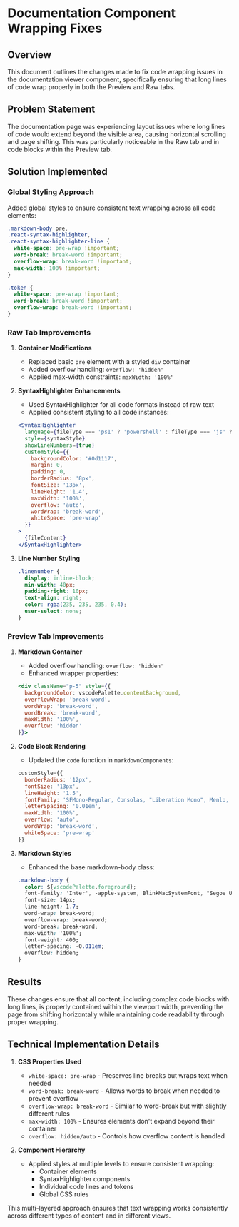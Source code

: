 # Documentation Component Wrapping Fixes

## Overview
This document outlines the changes made to fix code wrapping issues in the documentation viewer component, specifically ensuring that long lines of code wrap properly in both the Preview and Raw tabs.

## Problem Statement
The documentation page was experiencing layout issues where long lines of code would extend beyond the visible area, causing horizontal scrolling and page shifting. This was particularly noticeable in the Raw tab and in code blocks within the Preview tab.

## Solution Implemented

### Global Styling Approach
Added global styles to ensure consistent text wrapping across all code elements:

```css
.markdown-body pre,
.react-syntax-highlighter,
.react-syntax-highlighter-line {
  white-space: pre-wrap !important;
  word-break: break-word !important;
  overflow-wrap: break-word !important;
  max-width: 100% !important;
}

.token {
  white-space: pre-wrap !important;
  word-break: break-word !important;
  overflow-wrap: break-word !important;
}
```

### Raw Tab Improvements

1. **Container Modifications**
   - Replaced basic `pre` element with a styled `div` container
   - Added overflow handling: `overflow: 'hidden'`
   - Applied max-width constraints: `maxWidth: '100%'`

2. **SyntaxHighlighter Enhancements**
   - Used SyntaxHighlighter for all code formats instead of raw text
   - Applied consistent styling to all code instances:
   ```jsx
   <SyntaxHighlighter
     language={fileType === 'ps1' ? 'powershell' : fileType === 'js' ? 'javascript' : fileType}
     style={syntaxStyle}
     showLineNumbers={true}
     customStyle={{
       backgroundColor: '#0d1117',
       margin: 0,
       padding: 0,
       borderRadius: '8px',
       fontSize: '13px',
       lineHeight: '1.4',
       maxWidth: '100%',
       overflow: 'auto',
       wordWrap: 'break-word',
       whiteSpace: 'pre-wrap'
     }}
   >
     {fileContent}
   </SyntaxHighlighter>
   ```

3. **Line Number Styling**
   ```css
   .linenumber {
     display: inline-block;
     min-width: 40px;
     padding-right: 10px;
     text-align: right;
     color: rgba(235, 235, 235, 0.4);
     user-select: none;
   }
   ```

### Preview Tab Improvements

1. **Markdown Container**
   - Added overflow handling: `overflow: 'hidden'`
   - Enhanced wrapper properties:
   ```jsx
   <div className="p-5" style={{ 
     backgroundColor: vscodePalette.contentBackground,
     overflowWrap: 'break-word',
     wordWrap: 'break-word',
     wordBreak: 'break-word',
     maxWidth: '100%',
     overflow: 'hidden'
   }}>
   ```

2. **Code Block Rendering**
   - Updated the `code` function in `markdownComponents`:
   ```jsx
   customStyle={{
     borderRadius: '12px',
     fontSize: '13px',
     lineHeight: '1.5',
     fontFamily: 'SFMono-Regular, Consolas, "Liberation Mono", Menlo, monospace',
     letterSpacing: '0.01em',
     maxWidth: '100%',
     overflow: 'auto',
     wordWrap: 'break-word',
     whiteSpace: 'pre-wrap'
   }}
   ```

3. **Markdown Styles**
   - Enhanced the base markdown-body class:
   ```css
   .markdown-body {
     color: ${vscodePalette.foreground};
     font-family: 'Inter', -apple-system, BlinkMacSystemFont, "Segoe UI", Helvetica, Arial, sans-serif;
     font-size: 14px;
     line-height: 1.7;
     word-wrap: break-word;
     overflow-wrap: break-word;
     word-break: break-word;
     max-width: '100%';
     font-weight: 400;
     letter-spacing: -0.011em;
     overflow: hidden;
   }
   ```

## Results
These changes ensure that all content, including complex code blocks with long lines, is properly contained within the viewport width, preventing the page from shifting horizontally while maintaining code readability through proper wrapping.

## Technical Implementation Details

1. **CSS Properties Used**
   - `white-space: pre-wrap` - Preserves line breaks but wraps text when needed
   - `word-break: break-word` - Allows words to break when needed to prevent overflow
   - `overflow-wrap: break-word` - Similar to word-break but with slightly different rules
   - `max-width: 100%` - Ensures elements don't expand beyond their container
   - `overflow: hidden/auto` - Controls how overflow content is handled

2. **Component Hierarchy**
   - Applied styles at multiple levels to ensure consistent wrapping:
     - Container elements
     - SyntaxHighlighter components
     - Individual code lines and tokens
     - Global CSS rules

This multi-layered approach ensures that text wrapping works consistently across different types of content and in different views. 